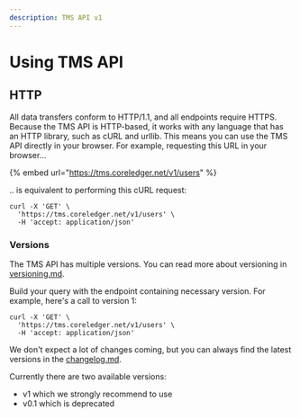 ```yaml
---
description: TMS API v1
---
```


# Using TMS API

## HTTP

All data transfers conform to HTTP/1.1, and all endpoints require HTTPS. Because the TMS API is HTTP-based, it works with any language that has an HTTP library, such as cURL and urllib. This means you can use the TMS API directly in your browser. For example, requesting this URL in your browser...

{% embed url="https://tms.coreledger.net/v1/users" %}

.. is equivalent to performing this cURL request:

```
curl -X 'GET' \
  'https://tms.coreledger.net/v1/users' \
  -H 'accept: application/json'
```

### Versions <a href="#versions" id="versions"></a>

The TMS API has multiple versions. You can read more about versioning in [versioning.md](../../using-the-teos-api/versioning.md "mention").

Build your query with the endpoint containing necessary version. For example, here's a call to version 1:

```
curl -X 'GET' \
  'https://tms.coreledger.net/v1/users' \
  -H 'accept: application/json'
```

We don't expect a lot of changes coming, but you can always find the latest versions in the [changelog.md](changelog.md "mention").

Currently there are two available versions:

* v1 which we strongly recommend to use
* v0.1 which is deprecated
